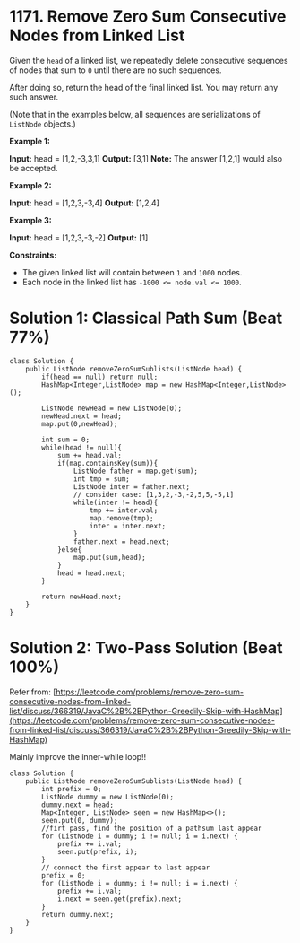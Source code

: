 # 1171. Remove Zero Sum Consecutive Nodes from Linked List
Given the  `head`  of a linked list, we repeatedly delete consecutive sequences of nodes that sum to  `0`  until there are no such sequences.

After doing so, return the head of the final linked list. You may return any such answer.

(Note that in the examples below, all sequences are serializations of  `ListNode`  objects.)

**Example 1:**

**Input:** head = [1,2,-3,3,1]
**Output:** [3,1]
**Note:** The answer [1,2,1] would also be accepted.

**Example 2:**

**Input:** head = [1,2,3,-3,4]
**Output:** [1,2,4]

**Example 3:**

**Input:** head = [1,2,3,-3,-2]
**Output:** [1]

**Constraints:**

-   The given linked list will contain between  `1`  and  `1000`  nodes.
-   Each node in the linked list has  `-1000 <= node.val <= 1000`.

# Solution 1: Classical Path Sum (Beat 77%)
```
class Solution {
    public ListNode removeZeroSumSublists(ListNode head) {
        if(head == null) return null;
        HashMap<Integer,ListNode> map = new HashMap<Integer,ListNode>();
        
        ListNode newHead = new ListNode(0);
        newHead.next = head;
        map.put(0,newHead);
        
        int sum = 0;
        while(head != null){
            sum += head.val;
            if(map.containsKey(sum)){
                ListNode father = map.get(sum);
                int tmp = sum;
                ListNode inter = father.next;
                // consider case: [1,3,2,-3,-2,5,5,-5,1]
                while(inter != head){
                    tmp += inter.val;
                    map.remove(tmp);
                    inter = inter.next;
                }
                father.next = head.next;
            }else{
                map.put(sum,head);
            }
            head = head.next;
        }
        
        return newHead.next;
    }
}
```

# Solution 2: Two-Pass Solution (Beat 100%)
Refer from: [https://leetcode.com/problems/remove-zero-sum-consecutive-nodes-from-linked-list/discuss/366319/JavaC%2B%2BPython-Greedily-Skip-with-HashMap](https://leetcode.com/problems/remove-zero-sum-consecutive-nodes-from-linked-list/discuss/366319/JavaC%2B%2BPython-Greedily-Skip-with-HashMap)

Mainly improve the inner-while loop!!
```
class Solution {
    public ListNode removeZeroSumSublists(ListNode head) {
        int prefix = 0;
        ListNode dummy = new ListNode(0);
        dummy.next = head;
        Map<Integer, ListNode> seen = new HashMap<>();
        seen.put(0, dummy);
        //firt pass, find the position of a pathsum last appear
        for (ListNode i = dummy; i != null; i = i.next) {
            prefix += i.val;
            seen.put(prefix, i);
        }
        // connect the first appear to last appear
        prefix = 0;
        for (ListNode i = dummy; i != null; i = i.next) {
            prefix += i.val;
            i.next = seen.get(prefix).next;
        }
        return dummy.next;
    }
}
```